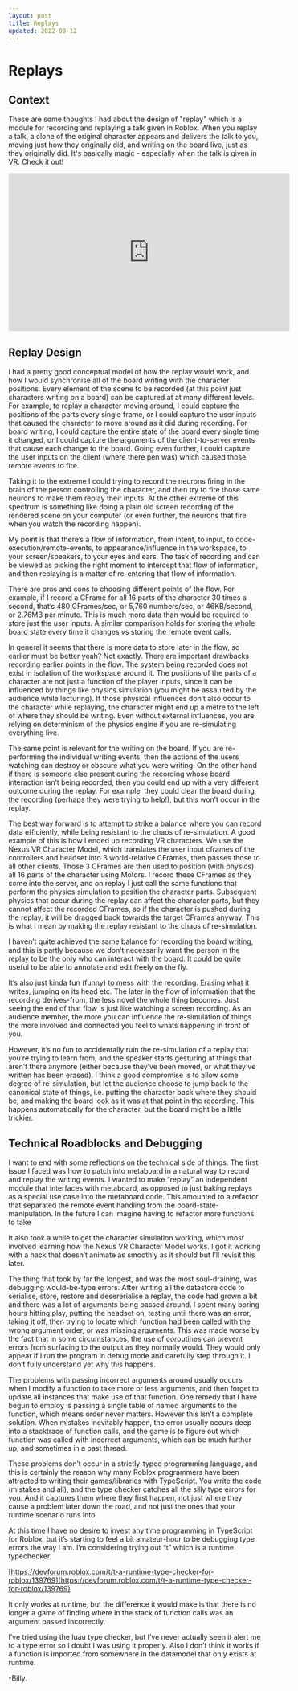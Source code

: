 ```yaml
---
layout: post
title: Replays
updated: 2022-09-12
---
```


# Replays

## Context

These are some thoughts I had about the design of "replay" which is a module for recording and replaying a talk given in Roblox. When you replay a talk, a clone of the original character appears and delivers the talk to you, moving just how they originally did, and writing on the board live, just as they originally did. It's basically magic - especially when the talk is given in VR. Check it out!

<iframe width="560" height="315" src="https://www.youtube.com/embed/s4dfwxzXEFM" frameborder="0" allow="autoplay; encrypted-media" allowfullscreen></iframe>

## Replay Design

I had a pretty good conceptual model of how the replay would work, and how I would synchronise all of the board writing with the character positions. Every element of the scene to be recorded (at this point just characters writing on a board) can be captured at at many different levels. For example, to replay a character moving around, I could capture the positions of the parts every single frame, or I could capture the user inputs that caused the character to move around as it did during recording. For board writing, I could capture the entire state of the board every single time it changed, or I could capture the arguments of the client-to-server events that cause each change to the board. Going even further, I could capture the user inputs on the client (where there pen was) which caused those remote events to fire.

Taking it to the extreme I could trying to record the neurons firing in the brain of the person controlling the character, and then try to fire those same neurons to make them replay their inputs. At the other extreme of this spectrum is something like doing a plain old screen recording of the rendered scene on your computer (or even further, the neurons that fire when you watch the recording happen).

My point is that there’s a flow of information, from intent, to input, to code-execution/remote-events, to appearance/influence in the workspace, to your screen/speakers, to your eyes and ears. The task of recording and can be viewed as picking the right moment to intercept that flow of information, and then replaying is a matter of re-entering that flow of information.

There are pros and cons to choosing different points of the flow. For example, if I record a CFrame for all 16 parts of the character 30 times a second, that’s 480 CFrames/sec, or 5,760 numbers/sec, or 46KB/second, or 2.76MB per minute. This is much more data than would be required to store just the user inputs. A similar comparison holds for storing the whole board state every time it changes vs storing the remote event calls.

In general it seems that there is more data to store later in the flow, so earlier must be better yeah? Not exactly. There are important drawbacks recording earlier points in the flow. The system being recorded does not exist in isolation of the workspace around it. The positions of the parts of a character are not just a function of the player inputs, since it can be influenced by things like physics simulation (you might be assaulted by the audience while lecturing). If those physical influences don’t also occur to the character while replaying, the character might end up a metre to the left of where they should be writing. Even without external influences, you are relying on determinism of the physics engine if you are re-simulating everything live.

The same point is relevant for the writing on the board. If you are re-performing the individual writing events, then the actions of the users watching can destroy or obscure what you were writing. On the other hand if there is someone else present during the recording whose board interaction isn’t being recorded, then you could end up with a very different outcome during the replay. For example, they could clear the board during the recording (perhaps they were trying to help!), but this won’t occur in the replay.

The best way forward is to attempt to strike a balance where you can record data efficiently, while being resistant to the chaos of re-simulation. A good example of this is how I ended up recording VR characters. We use the Nexus VR Character Model, which translates the user input cframes of the controllers and headset into 3 world-relative CFrames, then passes those to all other clients. Those 3 CFrames are then used to position (with physics) all 16 parts of the character using Motors. I record these CFrames as they come into the server, and on replay I just call the same functions that perform the physics simulation to position the character parts. Subsequent physics that occur during the replay can affect the character parts, but they cannot affect the recorded CFrames, so if the character is pushed during the replay, it will be dragged back towards the target CFrames anyway. This is what I mean by making the replay resistant to the chaos of re-simulation.

I haven’t quite achieved the same balance for recording the board writing, and this is partly because we don’t necessarily want the person in the replay to be the only who can interact with the board. It could be quite useful to be able to annotate and edit freely on the fly.

It’s also just kinda fun (funny) to mess with the recording. Erasing what it writes, jumping on its head etc. The later in the flow of information that the recording derives-from, the less novel the whole thing becomes. Just seeing the end of that flow is just like watching a screen recording. As an audience member, the more you can influence the re-simulation of things the more involved and connected you feel to whats happening in front of you.

However, it’s no fun to accidentally ruin the re-simulation of a replay that you’re trying to learn from, and the speaker starts gesturing at things that aren’t there anymore (either because they’ve been moved, or what they’ve written has been erased). I think a good compromise is to allow some degree of re-simulation, but let the audience choose to jump back to the canonical state of things, i.e. putting the character back where they should be, and making the board look as it was at that point in the recording. This happens automatically for the character, but the board might be a little trickier.

## Technical Roadblocks and Debugging

I want to end with some reflections on the technical side of things. The first issue I faced was how to patch into metaboard in a natural way to record and replay the writing events. I wanted to make “replay” an independent module that interfaces with metaboard, as opposed to just baking replays as a special use case into the metaboard code. This amounted to a refactor that separated the remote event handling from the board-state-manipulation. In the future I can imagine having to refactor more functions to take 

It also took a while to get the character simulation working, which most involved learning how the Nexus VR Character Model works. I got it working with a hack that doesn’t animate as smoothly as it should but I’ll revisit this later.

The thing that took by far the longest, and was the most soul-draining, was debugging would-be-type errors. After writing all the datastore code to serialise, store, restore and desererialise a replay, the code had grown a bit and there was a lot of arguments being passed around. I spent many boring hours hitting play, putting the headset on, testing until there was an error, taking it off, then trying to locate which function had been called with the wrong argument order, or was missing arguments. This was made worse by the fact that in some circumstances, the use of coroutines can prevent errors from surfacing to the output as they normally would. They would only appear if I run the program in debug mode and carefully step through it. I don’t fully understand yet why this happens.

The problems with passing incorrect arguments around usually occurs when I modify a function to take more or less arguments, and then forget to update all instances that make use of that function. One remedy that I have begun to employ is passing a single table of named arguments to the function, which means order never matters.  However this isn’t a complete solution. When mistakes inevitably happen, the error usually occurs deep into a stacktrace of function calls, and the game is to figure out which function was called with incorrect arguments, which can be much further up, and sometimes in a past thread.

These problems don’t occur in a strictly-typed programming language, and this is certainly the reason why many Roblox programmers have been attracted to writing their games/libraries with TypeScript. You write the code (mistakes and all), and the type checker catches all the silly type errors for you. And it captures them where they first happen, not just where they cause a problem later down the road, and not just the ones that your runtime scenario runs into.

At this time I have no desire to invest any time programming in TypeScript for Roblox, but it’s starting to feel a bit amateur-hour to be debugging type errors the way I am. I’m considering trying out “t” which is a runtime typechecker.

[https://devforum.roblox.com/t/t-a-runtime-type-checker-for-roblox/139769](https://devforum.roblox.com/t/t-a-runtime-type-checker-for-roblox/139769)

It only works at runtime, but the difference it would make is that there is no longer a game of finding where in the stack of function calls was an argument passed incorrectly.

I’ve tried using the luau type checker, but I’ve never actually seen it alert me to a type error so I doubt I was using it properly. Also I don’t think it works if a function is imported from somewhere in the datamodel that only exists at runtime.

-Billy.